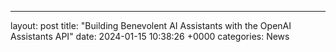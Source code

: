 ---
layout: post
title: "Building Benevolent AI Assistants with the OpenAI Assistants API"
date:   2024-01-15 10:38:26 +0000
categories: News
